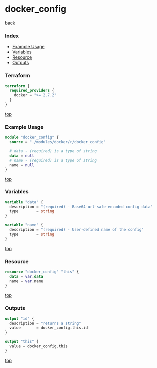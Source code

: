 # docker_config

[back](../docker.md)

### Index

- [Example Usage](#example-usage)
- [Variables](#variables)
- [Resource](#resource)
- [Outputs](#outputs)

### Terraform

```terraform
terraform {
  required_providers {
    docker = ">= 2.7.2"
  }
}
```

[top](#index)

### Example Usage

```terraform
module "docker_config" {
  source = "./modules/docker/r/docker_config"

  # data - (required) is a type of string
  data = null
  # name - (required) is a type of string
  name = null
}
```

[top](#index)

### Variables

```terraform
variable "data" {
  description = "(required) - Base64-url-safe-encoded config data"
  type        = string
}

variable "name" {
  description = "(required) - User-defined name of the config"
  type        = string
}
```

[top](#index)

### Resource

```terraform
resource "docker_config" "this" {
  data = var.data
  name = var.name
}
```

[top](#index)

### Outputs

```terraform
output "id" {
  description = "returns a string"
  value       = docker_config.this.id
}

output "this" {
  value = docker_config.this
}
```

[top](#index)